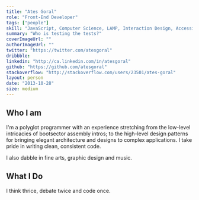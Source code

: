 ```yaml
---
title: "Ates Goral"
role: "Front-End Developer"
tags: ["people"]
skill: "JavaScript, Computer Science, LAMP, Interaction Design, Accessibility"
summary: "Who is testing the tests?"
coverImageUrl: ""
authorImageUrl: ""
twitter: "https://twitter.com/atesgoral"
dribbble:
linkedin: "http://ca.linkedin.com/in/atesgoral"
github: "https://github.com/atesgoral"
stackoverflow: "http://stackoverflow.com/users/23501/ates-goral"
layout: person
date: "2013-10-28"
size: medium
---
```


## Who I am

I'm a polyglot programmer with an experience stretching from the low-level intricacies of bootsector assembly intros; to the high-level design patterns for bringing elegant architecture and designs to complex applications. I take pride in writing clean, consistent code.

I also dabble in fine arts, graphic design and music.

## What I Do

I think thrice, debate twice and code once.
